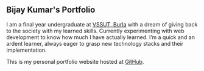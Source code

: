 ## Bijay Kumar's Portfolio

I am a final year undergraduate at [VSSUT, Burla](https://vssut.ac.in) with a dream of giving back to the society with my learned skills. Currently experimenting with web development to know how much I have actually learned. I’m a quick and an ardent learner, always eager to grasp new technology stacks and their implementation. 

This is my personal portfolio website hosted at [GitHub](https://github.com/kumarbijay/kumarbijay.github.io).

